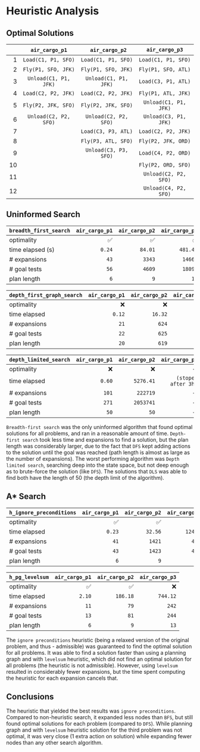 # Heuristic Analysis

## Optimal Solutions

|    |    `air_cargo_p1`     |    `air_cargo_p2`     |    `air_cargo_p3`     |
| -: | :-------------------: | :-------------------: | :-------------------: |
|  1 | `Load(C1, P1, SFO)`   | `Load(C1, P1, SFO)`   | `Load(C1, P1, SFO)`   |
|  2 | `Fly(P1, SFO, JFK)`   | `Fly(P1, SFO, JFK)`   | `Fly(P1, SFO, ATL)`   |
|  3 | `Unload(C1, P1, JFK)` | `Unload(C1, P1, JFK)` | `Load(C3, P1, ATL)`   |
|  4 | `Load(C2, P2, JFK)`   | `Load(C2, P2, JFK)`   | `Fly(P1, ATL, JFK)`   |
|  5 | `Fly(P2, JFK, SFO)`   | `Fly(P2, JFK, SFO)`   | `Unload(C1, P1, JFK)` |
|  6 | `Unload(C2, P2, SFO)` | `Unload(C2, P2, SFO)` | `Unload(C3, P1, JFK)` |
|  7 |                       | `Load(C3, P3, ATL)`   | `Load(C2, P2, JFK)`   |
|  8 |                       | `Fly(P3, ATL, SFO)`   | `Fly(P2, JFK, ORD)`   |
|  9 |                       | `Unload(C3, P3, SFO)` | `Load(C4, P2, ORD)`   |
| 10 |                       |                       | `Fly(P2, ORD, SFO)`   |
| 11 |                       |                       | `Unload(C2, P2, SFO)` |
| 12 |                       |                       | `Unload(C4, P2, SFO)` |

## Uninformed Search

| `breadth_first_search` | `air_cargo_p1` | `air_cargo_p2` | `air_cargo_p3` |
| :--------------------- | -------------: | -------------: | -------------: |
| optimality | ✅ | ✅ | ✅ |
| time elapsed (s) | `0.24` | `84.01` | `481.47` |
| # expansions | `43` | `3343` | `14663` |
| # goal tests | `56` | `4609` | `18098` |
| plan length | `6` | `9` | `12` |

| `depth_first_graph_search` | `air_cargo_p1` | `air_cargo_p2` | `air_cargo_p3` |
| :------------------------- | -------------: | -------------: | -------------: |
| optimality | ❌ | ❌ | ❌ |
| time elapsed | `0.12` | `16.32` | `10.86` |
| # expansions | `21` | `624` | `408` |
| # goal tests | `22` | `625` | `409` |
| plan length | `20` | `619` | `392` |

| `depth_limited_search` | `air_cargo_p1` | `air_cargo_p2` | `air_cargo_p3` |
| :--------------------- | -------------: | -------------: | -------------: |
| optimality | ❌ | ❌ | ➖ |
| time elapsed | `0.60` | `5276.41` | `(stoped after 3h)` |
| # expansions | `101` | `222719` | ➖ |
| # goal tests | `271` | `2053741` | ➖ |
| plan length | `50` | `50` | ➖ |

`Breadth-first search` was the only uninformed algorithm that found optimal solutions for all problems, and ran in a reasonable amount of time. `Depth-first search` took less time and expansions to find a solution, but the plan length was considerably larger, due to the fact that `DFS` kept adding actions to the solution until the goal was reached (path length is almost as large as the number of expansions). The worst performing algorithm was `Depth limited search`, searching deep into the state space, but not deep enough as to brute-force the solution (like `DFS`). The solutions that `DLS` was able to find both have the length of 50 (the depth limit of the algorithm).

## A* Search

| `h_ignore_preconditions` | `air_cargo_p1` | `air_cargo_p2` | `air_cargo_p3` |
| :----------------------- | -------------: | -------------: | -------------: |
| optimality | ✅ | ✅ | ✅ |
| time elapsed | `0.23` | `32.56` | `124.65` |
| # expansions | `41` | `1421` | `4589` |
| # goal tests | `43` | `1423` | `4591` |
| plan length | `6` | `9` | `12` |

| `h_pg_levelsum` | `air_cargo_p1` | `air_cargo_p2` | `air_cargo_p3` |
| :-------------- | -------------: | -------------: | -------------: |
| optimality | ✅ | ✅ | ❌ |
| time elapsed | `2.10` | `186.18` | `744.12` |
| # expansions | `11` | `79` | `242` |
| # goal tests | `13` | `81` | `244` |
| plan length | `6` | `9` | `13` |

The `ignore preconditions` heuristic (being a relaxed version of the original problem, and thus - admissible) was guaranteed to find the optimal solution for all problems. It was able to find a solution faster than using a planning graph and with `levelsum` heuristic, which did not find an optimal solution for all problems (the heuristic is not admissible). However, using `levelsum` resulted in considerably fewer expansions, but the time spent computing the heuristic for each expansion cancels that.

## Conclusions

The heuristic that yielded the best results was `ignore preconditions`. Compared to non-heuristic search, it expanded less nodes than `BFS`, but still found optimal solutions for each problem (compared to `DFS`). While planning graph and with `levelsum` heuristic solution for the third problem was not optimal, it was very close (1 extra action on solution) while expanding fewer nodes than any other search algorithm.
